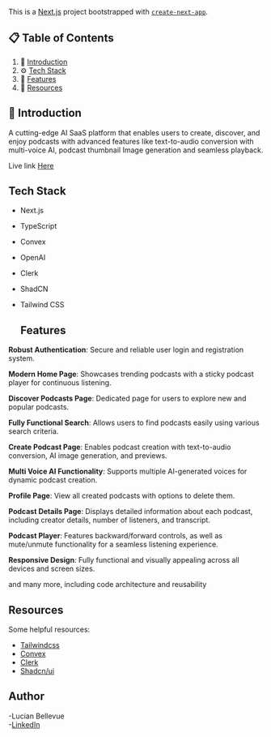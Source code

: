 This is a [Next.js](https://nextjs.org/) project bootstrapped with [`create-next-app`](https://github.com/vercel/next.js/tree/canary/packages/create-next-app).

## 📋 <a name="table">Table of Contents</a>

1. 🤖 [Introduction](#introduction)
2. ⚙️ [Tech Stack](#tech-stack)
3. 🔋 [Features](#features)
4. 🔗 [Resources](#resources)


## <a name="introduction">🤖 Introduction</a>

A cutting-edge AI SaaS platform that enables users to create, discover, and enjoy podcasts with advanced features like text-to-audio conversion with multi-voice AI, podcast thumbnail Image generation and seamless playback.

Live link <a target="_blank" href="https://fadedcast-fullstack-project.vercel.app">Here</a>

## <a name="tech-stack"> Tech Stack</a>

- Next.js
- TypeScript
- Convex
- OpenAI
- Clerk
- ShadCN
- Tailwind CSS

  ## <a name="features"> Features</a>

 **Robust Authentication**: Secure and reliable user login and registration system.

 **Modern Home Page**: Showcases trending podcasts with a sticky podcast player for continuous listening.

 **Discover Podcasts Page**: Dedicated page for users to explore new and popular podcasts.

 **Fully Functional Search**: Allows users to find podcasts easily using various search criteria.

 **Create Podcast Page**: Enables podcast creation with text-to-audio conversion, AI image generation, and previews.

 **Multi Voice AI Functionality**: Supports multiple AI-generated voices for dynamic podcast creation.

 **Profile Page**: View all created podcasts with options to delete them.

 **Podcast Details Page**: Displays detailed information about each podcast, including creator details, number of listeners, and transcript.

 **Podcast Player**: Features backward/forward controls, as well as mute/unmute functionality for a seamless listening experience.

 **Responsive Design**: Fully functional and visually appealing across all devices and screen sizes.

and many more, including code architecture and reusability

## <a name="resources"> Resources</a>

Some helpful resources:

- [Tailwindcss](https://tailwindcss.com)
- [Convex](https://www.convex.dev/)
- [Clerk](https://clerk.com/)
- [Shadcn/ui](https://ui.shadcn.com/)

## Author

-Lucian Bellevue<br>
-<a href="https://www.linkedin.com/in/lucianbellevue/" target="_blank">LinkedIn</a>
